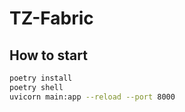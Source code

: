 # TZ-Fabric

## How to start

```sh
poetry install
poetry shell
uvicorn main:app --reload --port 8000
```
